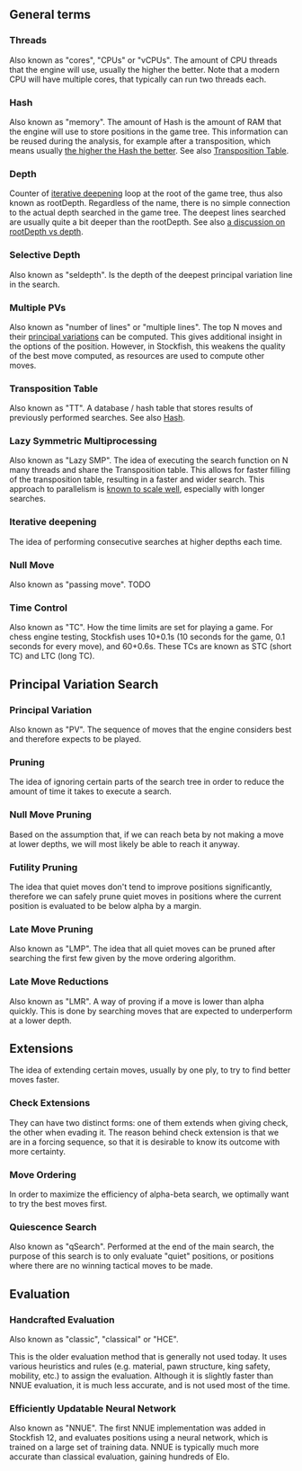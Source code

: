 ## General terms

### Threads

Also known as "cores", "CPUs" or "vCPUs".
The amount of CPU threads that the engine will use, usually the higher the better.
Note that a modern CPU will have multiple cores, that typically can run two threads each.

### Hash

Also known as "memory".
The amount of Hash is the amount of RAM that the engine will use to store positions in the game tree.
This information can be reused during the analysis, for example after a transposition,
which means usually [the higher the Hash the better](Useful-data#elo-cost-of-small-hash). See also [Transposition Table](#transposition-table).

### Depth

Counter of [iterative deepening](#iterative-deepening) loop at the root of the game tree, thus also known as rootDepth. Regardless of the name, there is no simple connection to the actual depth searched in the game tree. The deepest lines searched are usually quite a bit deeper than the rootDepth. See also [a discussion on rootDepth vs depth](https://github.com/official-stockfish/Stockfish/discussions/3888).

### Selective Depth

Also known as "seldepth".
Is the depth of the deepest principal variation line in the search.

### Multiple PVs

Also known as "number of lines" or "multiple lines".
The top N moves and their [principal variations](#principal-variation) can be computed. This gives additional insight in the options of the position. However, in Stockfish, this weakens the quality of the best move computed, as resources are used to compute other moves.

### Transposition Table

Also known as "TT".
A database / hash table that stores results of previously performed searches. See also [Hash](#hash).

### Lazy Symmetric Multiprocessing

Also known as "Lazy SMP".
The idea of executing the search function on N many threads and share the Transposition table. This allows for faster filling of the transposition table, resulting in a faster and wider search.
This approach to parallelism is [known to scale well](Useful-data#threading-efficiency-and-elo-gain), especially with longer searches.

### Iterative deepening

The idea of performing consecutive searches at higher depths each time.

### Null Move

Also known as "passing move". TODO

### Time Control

Also known as "TC". How the time limits are set for playing a game. For chess engine testing, Stockfish uses 10+0.1s (10 seconds for the game, 0.1 seconds for every move), and 60+0.6s. These TCs are known as STC (short TC) and LTC (long TC).

## Principal Variation Search

### Principal Variation

Also known as "PV".
The sequence of moves that the engine considers best and therefore expects to be played.

### Pruning

The idea of ignoring certain parts of the search tree in order to reduce the amount of time it takes to execute a search.

### Null Move Pruning

Based on the assumption that, if we can reach beta by not making a move at lower depths, we will most likely be able to reach it anyway.

### Futility Pruning

The idea that quiet moves don't tend to improve positions significantly, therefore we can safely prune quiet moves in positions where the current position is evaluated to be below alpha by a margin.

### Late Move Pruning

Also known as "LMP".
The idea that all quiet moves can be pruned after searching the first few given by the move ordering algorithm.

### Late Move Reductions

Also known as "LMR".
A way of proving if a move is lower than alpha quickly. This is done by searching moves that are expected to underperform at a lower depth.

## Extensions

The idea of extending certain moves, usually by one ply, to try to find better moves faster.

### Check Extensions

They can have two distinct forms: one of them extends when giving check, the other when evading it. The reason behind check extension is that we are in a forcing sequence, so that it is desirable to know its outcome with more certainty.

### Move Ordering

In order to maximize the efficiency of alpha-beta search, we optimally want to try the best moves first.

### Quiescence Search

Also known as "qSearch".
Performed at the end of the main search, the purpose of this search is to only evaluate "quiet" positions, or positions where there are no winning tactical moves to be made.

## Evaluation

### Handcrafted Evaluation

Also known as "classic", "classical" or "HCE".

This is the older evaluation method that is generally not used today. It uses various heuristics and rules (e.g. material, pawn structure, king safety, mobility, etc.) to assign the evaluation. Although it is slightly faster than NNUE evaluation, it is much less accurate, and is not used most of the time.

### Efficiently Updatable Neural Network

Also known as "NNUE". The first NNUE implementation was added in Stockfish 12, and evaluates positions using a neural network, which is trained on a large set of training data. NNUE is typically much more accurate than classical evaluation, gaining hundreds of Elo.
